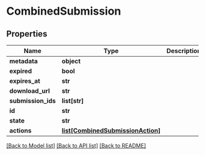 # CombinedSubmission

## Properties
Name | Type | Description | Notes
------------ | ------------- | ------------- | -------------
**metadata** | **object** |  | [optional] 
**expired** | **bool** |  | [optional] 
**expires_at** | **str** |  | [optional] 
**download_url** | **str** |  | [optional] 
**submission_ids** | **list[str]** |  | [optional] 
**id** | **str** |  | [optional] 
**state** | **str** |  | [optional] 
**actions** | [**list[CombinedSubmissionAction]**](CombinedSubmissionAction.md) |  | [optional] 

[[Back to Model list]](../README.md#documentation-for-models) [[Back to API list]](../README.md#documentation-for-api-endpoints) [[Back to README]](../README.md)


